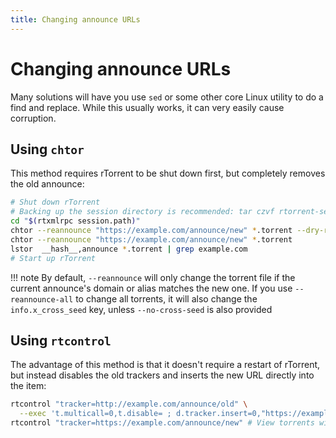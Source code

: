 ```yaml
---
title: Changing announce URLs
---
```


# Changing announce URLs

Many solutions will have you use `sed` or some other core Linux
utility to do a find and replace.  While this usually works, it can
very easily cause corruption.


## Using `chtor`

This method requires rTorrent to be shut down first, but completely
removes the old announce:

```bash
# Shut down rTorrent
# Backing up the session directory is recommended: tar czvf rtorrent-session-$(date -Imin).tar.gz "$(rtxmlrpc session.path)"
cd "$(rtxmlrpc session.path)"
chtor --reannounce "https://example.com/announce/new" *.torrent --dry-run --diff # Dry-run the changes
chtor --reannounce "https://example.com/announce/new" *.torrent                  # Run for real
lstor  __hash__,announce *.torrent | grep example.com                            # Confirm the new URL is in place
# Start up rTorrent
```

!!! note
    By default, `--reannounce` will only change the torrent
    file if the current announce's domain or alias matches the new
    one.  If you use `--reannounce-all` to change all torrents, it
    will also change the `info.x_cross_seed` key, unless
    `--no-cross-seed` is also provided


## Using `rtcontrol`

The advantage of this method is that it doesn't require a restart of
rTorrent, but instead disables the old trackers and inserts the new
URL directly into the item:

```bash
rtcontrol "tracker=http://example.com/announce/old" \
  --exec 't.multicall=0,t.disable= ; d.tracker.insert=0,"https://example.com/announce/new" ; d.save_full_session='
rtcontrol "tracker=https://example.com/announce/new" # View torrents with the new announce
```
